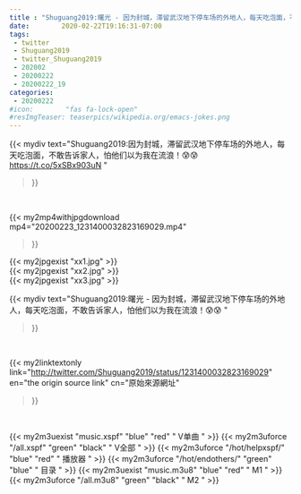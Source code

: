 ```yaml
---
title : "Shuguang2019:曙光 - 因为封城，滞留武汉地下停车场的外地人，每天吃泡面，不敢告诉家人，怕他们以为我在流浪！😰😰 "
date:        2020-02-22T19:16:31-07:00
tags:
 - twitter
 - Shuguang2019
 - twitter_Shuguang2019
 - 202002
 - 20200222
 - 20200222_19
categories:
 - 20200222
#icon:        "fas fa-lock-open"
#resImgTeaser: teaserpics/wikipedia.org/emacs-jokes.png
---
```


{{< mydiv text="Shuguang2019:因为封城，滞留武汉地下停车场的外地人，每天吃泡面，不敢告诉家人，怕他们以为我在流浪！😰😰 https://t.co/5xSBx903uN "
>}}
<br>


{{< my2mp4withjpgdownload mp4="20200223_1231400032823169029.mp4"
>}}

{{< my2jpgexist "xx1.jpg" >}}<br>
{{< my2jpgexist "xx2.jpg" >}}<br>
{{< my2jpgexist "xx3.jpg" >}}<br>



{{< mydiv text="Shuguang2019:曙光 - 因为封城，滞留武汉地下停车场的外地人，每天吃泡面，不敢告诉家人，怕他们以为我在流浪！😰😰 "
>}}
<br>

{{< my2linktextonly link="http://twitter.com/Shuguang2019/status/1231400032823169029"
en="the origin source link" cn="原始來源網址"
>}}


<br>

{{< my2m3uexist "music.xspf"        "blue"   "red"    " V单曲 " >}} {{< my2m3uforce "/all.xspf"         "green"  "black"  " V全部 " >}} {{< my2m3uforce "/hot/helpxspf/"    "blue"   "red"    " 播放器 " >}} {{< my2m3uforce "/hot/endothers/"   "green"  "blue"   " 目录 " >}} {{< my2m3uexist "music.m3u8"        "blue"   "red"    " M1 " >}} {{< my2m3uforce "/all.m3u8"         "green"  "black"  " M2 " >}} 
